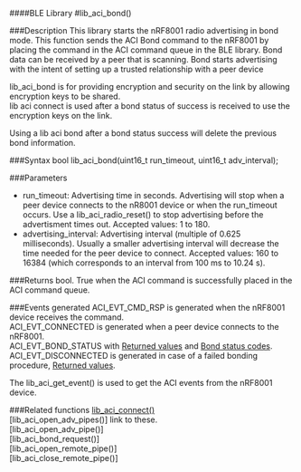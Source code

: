 ####BLE Library
#lib_aci_bond()

###Description
This library starts the nRF8001 radio advertising in bond mode. This function sends the ACI Bond command to the nRF8001 by placing the command in the ACI command queue in the BLE library.
Bond data can be received by a peer that is scanning. Bond starts advertising with the intent of setting up a trusted relationship with a peer device  
  
lib_aci_bond is for providing encryption and security on the link by allowing encryption keys to be shared.  
lib aci connect is used after a bond status of success is received to use the encryption keys on the link.  
  
Using a lib aci bond after a bond status success will delete the previous bond information.

###Syntax
    bool lib_aci_bond(uint16_t run_timeout, uint16_t adv_interval);

###Parameters
* run_timeout: Advertising time in seconds. Advertising will stop when a peer device connects to the nR8001 device or when the run_timeout occurs.
               Use a lib_aci_radio_reset() to stop advertising before the advertisment times out.
               Accepted values: 1 to 180.
* advertising_interval: Advertising interval (multiple of 0.625 milliseconds). Usually a smaller advertising interval will decrease the time needed for the peer device to connect.
                        Accepted values: 160 to 16384 (which corresponds to an interval from 100 ms to 10.24 s).

###Returns
    bool. True when the ACI command is successfully placed in the ACI command queue.

###Events generated
ACI_EVT_CMD_RSP is generated when the nRF8001 device receives the command.  
ACI_EVT_CONNECTED is generated when a peer device connects to the nRF8001.  
ACI_EVT_BOND_STATUS with [Returned values](https://devzone.nordicsemi.com/nrf8001_ps_v1.2.pdf#G1051505 "Go to nRF8001 PS") and [Bond status codes](https://devzone.nordicsemi.com/nrf8001_ps_v1.2.pdf#G1053311 "Go to nRF8001 PS").  
ACI_EVT_DISCONNECTED is generated in case of a failed bonding procedure, [Returned values](https://devzone.nordicsemi.com/nrf8001_ps_v1.2.pdf#G1051356 "Go to nRF8001 PS").  
  
The lib_aci_get_event() is used to get the ACI events from the nRF8001 device.

###Related functions
[lib_aci_connect()](https://github.com/NordicSemiconductor/arduino_ble_test/blob/master/documentation/libraries/BLE/lib_aci_connect.md "Go to function description")  
[lib_aci_open_adv_pipes()] link to these.  
[lib_aci_open_adv_pipe()]  
[lib_aci_bond_request()]  
[lib_aci_open_remote_pipe()]  
[lib_aci_close_remote_pipe()]  
